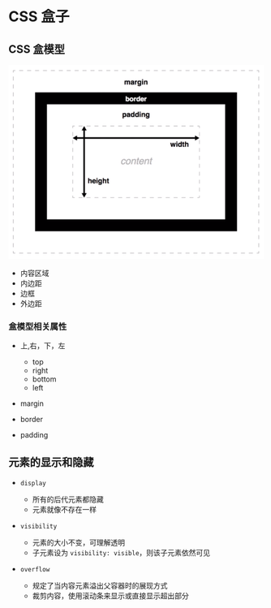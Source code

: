 # CSS 盒子

## CSS 盒模型

![CSS 盒模型](../img/fe-next-img11.png)

- 内容区域
- 内边距
- 边框
- 外边距

### 盒模型相关属性

- 上,右，下，左
  - top
  - right
  - bottom
  - left

- margin
- border
- padding

## 元素的显示和隐藏

- `display`
  - 所有的后代元素都隐藏
  - 元素就像不存在一样

- `visibility`
  - 元素的大小不变，可理解透明
  - 子元素设为 `visibility: visible`，则该子元素依然可见

- `overflow`
  - 规定了当内容元素溢出父容器时的展现方式
  - 裁剪内容，使用滚动条来显示或直接显示超出部分
